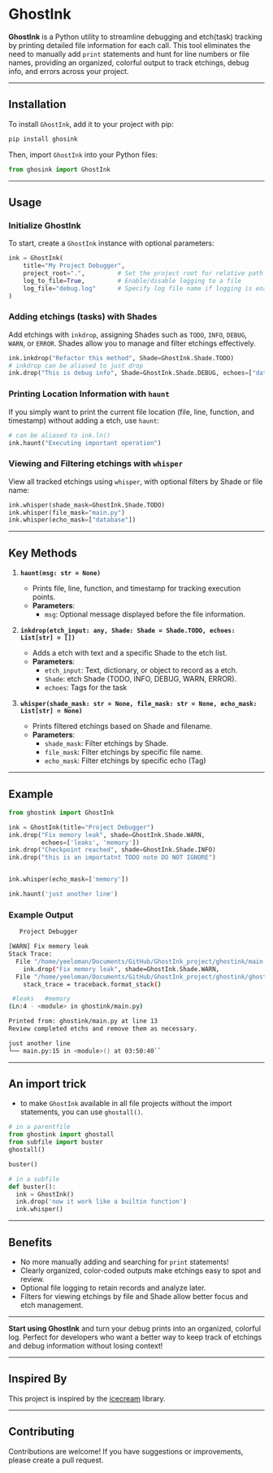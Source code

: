 # GhostInk

**GhostInk** is a Python utility to streamline debugging and etch(task) tracking by printing detailed file information for each call. This tool eliminates the need to manually add `print` statements and hunt for line numbers or file names, providing an organized, colorful output to track etchings, debug info, and errors across your project.

---

## Installation

To install `GhostInk`, add it to your project with pip:

```bash
pip install ghosink
```

Then, import `GhostInk` into your Python files:

```python
from ghosink import GhostInk
```

---

## Usage

### Initialize GhostInk

To start, create a `GhostInk` instance with optional parameters:

```python
ink = GhostInk(
    title="My Project Debugger",
    project_root=".",         # Set the project root for relative path display
    log_to_file=True,         # Enable/disable logging to a file
    log_file="debug.log"      # Specify log file name if logging is enabled
)
```

### Adding etchings (tasks) with Shades

Add etchings with `inkdrop`, assigning Shades such as `TODO`, `INFO`, `DEBUG`, `WARN`, or `ERROR`. Shades allow you to manage and filter etchings effectively.

```python
ink.inkdrop("Refactor this method", Shade=GhostInk.Shade.TODO)
# inkdrop can be aliased to just drop
ink.drop("This is debug info", Shade=GhostInk.Shade.DEBUG, echoes=["database"])
```

### Printing Location Information with `haunt`

If you simply want to print the current file location (file, line, function, and timestamp) without adding a etch, use `haunt`:

```python
# can be aliased to ink.ln()
ink.haunt("Executing important operation")
```

### Viewing and Filtering etchings with `whisper`

View all tracked etchings using `whisper`, with optional filters by Shade or file name:

```python
ink.whisper(shade_mask=GhostInk.Shade.TODO)
ink.whisper(file_mask="main.py")
ink.whisper(echo_mask=["database"])
```

---

## Key Methods

1. **`haunt(msg: str = None)`**  
   - Prints file, line, function, and timestamp for tracking execution points.
   - **Parameters**:
     - `msg`: Optional message displayed before the file information.

2. **`inkdrop(etch_input: any, Shade: Shade = Shade.TODO, echoes: List[str] = [])`**  
   - Adds a etch with text and a specific Shade to the etch list.
   - **Parameters**:
     - `etch_input`: Text, dictionary, or object to record as a etch.
     - `Shade`: etch Shade (TODO, INFO, DEBUG, WARN, ERROR).
     - `echoes`: Tags for the task

3. **`whisper(shade_mask: str = None, file_mask: str = None, echo_mask: List[str] = None)`**  
   - Prints filtered etchings based on Shade and filename.
   - **Parameters**:
     - `shade_mask`: Filter etchings by Shade.
     - `file_mask`: Filter etchings by specific file name.
     - `echo_mask`: Filter etchings by specific echo (Tag)

---

## Example

```python
from ghostink import GhostInk

ink = GhostInk(title="Project Debugger")
ink.drop("Fix memory leak", shade=GhostInk.Shade.WARN,
         echoes=['leaks', 'memory'])
ink.drop("Checkpoint reached", shade=GhostInk.Shade.INFO)
ink.drop("this is an importatnt TODO note DO NOT IGNORE")


ink.whisper(echo_mask=['memory'])

ink.haunt('just another line')

```

### Example Output

```bash
   Project Debugger

[WARN] Fix memory leak
Stack Trace:
  File "/home/yeeloman/Documents/GitHub/GhostInk_project/ghostink/main.py", line 4, in <module>
    ink.drop("Fix memory leak", shade=GhostInk.Shade.WARN,
  File "/home/yeeloman/Documents/GitHub/GhostInk_project/ghostink/ghostink.py", line 137, in inkdrop
    stack_trace = traceback.format_stack()

 #leaks   #memory
(Ln:4 - <module> in ghostink/main.py)

Printed from: ghostink/main.py at line 13
Review completed etchs and remove them as necessary.

just another line
└── main.py:15 in <module>() at 03:50:40``
```

---
## An import trick

 - to make `GhostInk` available in all file projects without the import statements, you can use `ghostall()`.
```python
# in a parentfile
from ghostink import ghostall
from subfile import buster
ghostall()

buster()
```
```python
# in a subfile
def buster():
  ink = GhostInk()
  ink.drop('now it work like a builtin function')
  ink.whisper()
``` 
---

## Benefits

- No more manually adding and searching for `print` statements!
- Clearly organized, color-coded outputs make etchings easy to spot and review.
- Optional file logging to retain records and analyze later.
- Filters for viewing etchings by file and Shade allow better focus and etch management.

---

**Start using GhostInk** and turn your debug prints into an organized, colorful log. Perfect for developers who want a better way to keep track of etchings and debug information without losing context!

---

## Inspired By

This project is inspired by the [icecream](https://github.com/gruns/icecream) library.

---

## Contributing

Contributions are welcome! If you have suggestions or improvements, please create a pull request.
